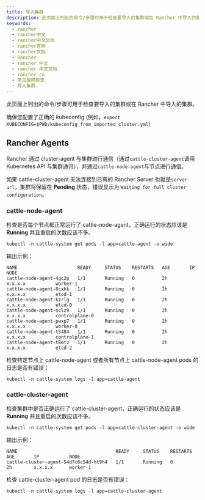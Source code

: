 ```yaml
---
title: 导入集群
description: 此页面上列出的命令/步骤可用于检查要导入的集群或在 Rancher 中导入的集群。确保您配置了正确的 kubeconfig (例如，`export KUBECONFIG=$PWD/kubeconfig_from_imported_cluster.yml`)
keywords:
  - rancher
  - rancher中文
  - rancher中文文档
  - rancher官网
  - rancher文档
  - Rancher
  - rancher 中文
  - rancher 中文文档
  - rancher cn
  - 常见故障排查
  - 导入集群
---
```


此页面上列出的命令/步骤可用于检查要导入的集群或在 Rancher 中导入的集群。

确保您配置了正确的 kubeconfig (例如，`export KUBECONFIG=$PWD/kubeconfig_from_imported_cluster.yml`)

## Rancher Agents

Rancher 通过 cluster-agent 与集群进行通信（通过`cattle-cluster-agent`调用 Kubernetes API 与集群通讯），并通过`cattle-node-agent`与节点进行通信。

如果 cattle-cluster-agent 无法连接到已有的 Rancher Server 也就是`server-url`，集群将保留在 **Pending** 状态，错误显示为 `Waiting for full cluster configuration`。

### cattle-node-agent

检查是否每个节点都正常运行了 cattle-node-agent，正确运行的状态应该是 **Running** 并且重启的次数应该不多。

```
kubectl -n cattle-system get pods -l app=cattle-agent -o wide
```

输出示例：

```
NAME                      READY     STATUS    RESTARTS   AGE       IP                NODE
cattle-node-agent-4gc2p   1/1       Running   0          2h        x.x.x.x           worker-1
cattle-node-agent-8cxkk   1/1       Running   0          2h        x.x.x.x           etcd-1
cattle-node-agent-kzrlg   1/1       Running   0          2h        x.x.x.x           etcd-0
cattle-node-agent-nclz9   1/1       Running   0          2h        x.x.x.x           controlplane-0
cattle-node-agent-pwxp7   1/1       Running   0          2h        x.x.x.x           worker-0
cattle-node-agent-t5484   1/1       Running   0          2h        x.x.x.x           controlplane-1
cattle-node-agent-t8mtz   1/1       Running   0          2h        x.x.x.x           etcd-2
```

检查特定节点上 cattle-node-agent 或者所有节点上 cattle-node-agent pods 的日志是否有错误：

```
kubectl -n cattle-system logs -l app=cattle-agent
```

### cattle-cluster-agent

检查集群中是否正确运行了 cattle-cluster-agent，正确运行的状态应该是 **Running** 并且重启的次数应该不多。

```
kubectl -n cattle-system get pods -l app=cattle-cluster-agent -o wide
```

输出示例：

```
NAME                                    READY     STATUS    RESTARTS   AGE       IP           NODE
cattle-cluster-agent-54d7c6c54d-ht9h4   1/1       Running   0          2h        x.x.x.x      worker-1
```

检查 cattle-cluster-agent pod 的日志是否有错误：

```
kubectl -n cattle-system logs -l app=cattle-cluster-agent
```
